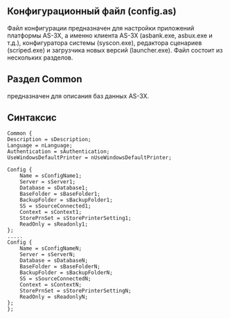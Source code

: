 ﻿---
layout: home
---

## Конфигурационный файл (config.as)

Файл конфигурации предназначен для настройки приложений платформы AS-3X, а именно клиента AS-3X (asbank.exe, 
asbux.exe и т.д.), конфигураторa системы (syscon.exe), редактора сценариев (scriped.exe) и загрузчика новых версий (launcher.exe). Файл состоит из нескольких разделов.


## Раздел Common
предназначен для описания баз данных AS-3X.

## Синтаксис
```
Common {
Description = sDescription;
Language = nLanguage;
Authentication = sAuthentication;
UseWindowsDefaultPrinter = nUseWindowsDefaultPrinter;

Config {
    Name = sConfigName1;
    Server = sServer1; 
    Database = sDatabase1;
    BaseFolder = sBaseFolder1;
    BackupFolder = sBackupFolder1;
    SS = sSourceConnected1;
    Context = sContext1;
    StorePrnSet = sStorePrinterSetting1;
    ReadOnly = sReadonly1;
};
.....
Config {
    Name = sConfigNameN;
    Server = sServerN; 
    Database = sDatabaseN;
    BaseFolder = sBaseFolderN;
    BackupFolder = sBackupFolderN;
    SS = sSourceConnectedN;
    Context = sContextN;
    StorePrnSet = sStorePrinterSettingN;
    ReadOnly = sReadonlyN;
};
};
```
<!--
<p>Раздел <strong>Common</strong> состоит из следующих частей:</p>

<table>
    <thead>
        <tr>
            <th>Параметр</th>
            <th>Описание</th>
        </tr>
    </thead>
    <tbody>
        <tr>
            <td class="param">sConfigName</td>
            <td>строковое выражение, описывающее конфигурацию</td>
        </tr>
        <tr>
            <td class="param">sServer</td>
            <td>строковое выражение, задающее SQL сервер</td>
        </tr>
        <tr>
            <td class="param">sDatabase</td>
            <td>строковое выражение, задающее базу данных на сервере</td>
        </tr>
        <tr>
            <td class="param">sBaseFolder</td>
            <td>
                строковое выражение, задающее относительный путь к каталогу, где расположены системные описания. Параметр 
используется конфигуратором системы и редактором сценариев
            </td>
        </tr>
        <tr>
            <td class="param">sBackupFolder</td>
            <td>
                строковое выражение, задающее 
путь к каталогу (shared path), где расположены резервные копии базы данных. 
Параметр используется конфигуратором системы и клиентом AS-3X для задач 
управления резервными копиями.
            </td>
        </tr>
        <tr>
            <td class="param">sSourceConnected</td>
            <td>
                строковое выражение, задающее
                связь с Team Foundation Server. Возможны значения &quot;YES&quot; и &quot;NO&quot;, по
                умолчанию &quot;NO&quot;. Параметр используется редактором сценариев, при значении &quot;YES&quot;
                параметр <var>sBaseFolder</var> должен быть определен
            </td>
        </tr>
        <tr>
            <td class="param">sContext</td>
            <td>
                строковое выражение, задающее 
                контекст приложения. Возможны следующие значения 
                &quot;ASBANK&quot;, &quot;ASENTERPRISE&quot;, &quot;ASWAGES&quot;, &quot;ASMOBILETRADE&quot;.
                Параметр используется редактором сценариев для организации корректной 
                контекстной помощи
            </td>
        </tr>
        <tr>
            <td class="param">sStorePrinterSetting</td>
            <td>
                числовое выражение, задающее 
раздел реестра для сохранения установок принтера. При значении 1 - 
HKEY_CURRENT_USER , а при остальных значениях- HKEY_LOCAL_MACHINE.
            </td>
        </tr>
        <tr>
            <td class="param">sReadOnly</td>
            <td>
                числовое выражение, задающее 
режим работы с базой данных. При значении 1 - подключение к базе данных 
осуществляется в режиме &quot;только для чтения&quot;, а при остальных значениях - в 
режиме &quot;чтения/запись&quot;.<br />
                В режиме &quot;только для чтения&quot; для входа в систему нету необходимости прoизводить 
синхронизацию пользователей с системной таблицей syslogins, это крайне 
удобно в случае работы с реплицированной базой данных.
            </td>
        </tr>
        <tr>
            <td class="param">nLanguage</td>
            <td>
                числовое выражение, задающее 
язык системы. Возможны следующие значения 1 - Армянский, 3 - Английский. 
Значение параметра для клиента AS-3X
    в дальнейшем переопределяется настройкой пользователя
            </td>
        </tr>
        <tr>
            <td class="param">sDescription</td>
            <td>строковое выражение, описание раздела</td>
        </tr>
        <tr>
            <td class="param">sAuthentication</td>
            <td>
                строковое выражение, 
определяющее режим аутентификации приложения. Если значение данного 
параметра равно
                &quot;Windows&quot;, тогда доступ к системе происходит по Windows-логину 
пользователя, в прoтивном случае - по логину SQL Server-а. Все пользователи 
системы должны работать по единой схеме аутентификации.
            </td>
        </tr>
        <tr>
            <td class="param">nUseWindowsDefaultPrinter</td>
            <td>
                числовое выражение, задающее 
режим работы с принтером. При значении 0 - принтер, на котором нужно печатать, 
можно выбрать из настроек программы, а при остальных значениях используется windows default принтер.<br/>
                По умолчанию принимает значение 0.
            </td>
        </tr>
    </tbody>
</table>

<h2>Отделение BaseFolder</h2>
<p>
    Для работы с большим количеством проектов и баз данных
    дана возможность отделения BaseFolder-ов от конфигураций баз данных.<br />
    При отделении конфигуратор системы(SysCon.exe) и редактор сценариев(Scriped.exe) 
    работают уже с отделёнными BaseFolder-ми.
</p>

<h2>Синтаксис</h2>

<pre><code><strong>Common</strong> {
...
<strong>BaseFolder</strong> {
    <strong>Path</strong> = <em>sBaseFolder1</em>;
    <strong>SS</strong> = <em>sSourceConnected1</em>;
    <strong>Context</strong> = <em>sContext1</em>;
};
.....
<strong>BaseFolder</strong> {
    <strong>Path</strong> = <em>sBaseFolderN</em>;
    <strong>SS</strong> = <em>sSourceConnectedN</em>;
    <strong>Context</strong> = <em>sContextN</em>;
};
};</code></pre>

<p>Параметры те же самые, что и в конфигурациях</p>

<h2>Раздел Launcher</h2>
<p>
    предназначен для описания 
файлов, обновление которых может быть произведено с сервера базы данных. 
Данный раздел используется конфигуратором системы и загрузчиком новых версий.
</p>

<h2>Синтаксис</h2>

<pre><code><strong>Launcher</strong> {
<strong>Description</strong> = <em>sDescription</em>;
<strong>Server</strong> = <em>sServer</em>;
<strong>Database</strong> = <em>sDataBase</em>;
<strong>Update</strong> { <strong>Name</strong> = <em>sFileName1</em>; <strong>[="SELFREG";]</strong> };
. . . . .
<strong>Update</strong> { <strong>Name</strong> = <em>sFileNameM</em>; <strong>[="SELFREG";]</strong> };
};</code></pre>

<p>Раздел <strong>Launcher</strong> состоит из следующих частей:</p>

<table>
    <thead>
        <tr>
            <th>Параметр</th>
            <th>Описание</th>
        </tr>
    </thead>
    <tbody>
        <tr>
            <td class="param">sServer</td>
            <td>строковое выражение, задающее SQL сервер</td>
        </tr>
        <tr>
            <td class="param">sDataBase</td>
            <td>
                строковое выражение, задающее базу данных на сервере.
                <br />
                При отсутствии используется первая база данных в кофигурациях с заданного сервера.
            </td>
        </tr>
        <tr>
            <td class="param">sFileName</td>
            <td>строковое выражение, задающее относительный путь к файлу</td>
        </tr>
        <tr>
            <td class="param">sBaseFolder</td>
            <td>
                строковое выражение, задающее 
относительный путь к каталогу, где расположены системные описания. Параметр 
используется конфигуратором системы и редактором сценариев
            </td>
        </tr>
        <tr>
            <td><strong>SELFREG</strong></td>
            <td>
                необязательное поле, задаваемое 
при необходимости регистрации обновленного файла, используется для 
регистрации OLE серверов.
            </td>
        </tr>
    </tbody>
</table>

<p>
    <strong>Примечание. </strong>Если для файла невозможно 
определить версию возможностями операционной системы, то используется файл с 
расширением .ver и тем же именем. Например, для файла <strong>asolap.xla</strong> файл <strong>asolap.ver</strong>
    может иметь следующее содержание:
</p>

<blockquote>
    <p>
        1.2.1.30<br />
        Armenian Software<br />
        AS3XX Kernel with Bank extension<br />
        Copyright . 1997-2000, Armenian Software, Ltd.<br />
    </p>
</blockquote>

<h2>Раздел Scriped</h2>
<p>предназначен для задания конфигурации редактора сценариев.</p>

<h2>Синтаксис</h2>

<pre><code><strong>Scriped</strong> {
<strong>TFS</strong> = <em>sTfsUrl</em>;
};</code></pre>


<p>Раздел <strong>Scriped</strong> состоит из следующих частей:</p>

<table>
    <thead>
        <tr>
            <th>Параметр</th>
            <th>Описание</th>
        </tr>
    </thead>
    <tbody>
        <tr>
            <td class="param">sTfsUrl</td>
            <td>строковое выражение, задающее web адресс репозитария в Team Foundation Server</td>
        </tr>
    </tbody>
</table>

<h4>Примечание</h4>

<p>
    См. также<br />
    <a href="GlobalConfig.htm">Глобальный конфигурационный файл</a>
</p>
-->